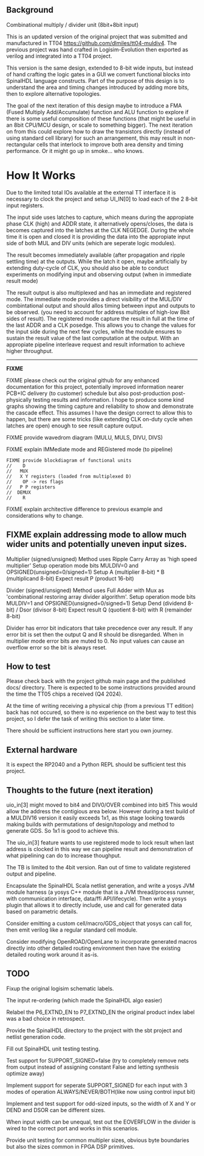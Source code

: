 <!---

This file is used to generate your project datasheet. Please fill in the information below and delete any unused
sections.

You can also include images in this folder and reference them in the markdown. Each image must be less than
512 kb in size, and the combined size of all images must be less than 1 MB.
-->

## Background

Combinational multiply / divider unit (8bit+8bit input)

This is an updated version of the original project that was submitted and
manufactured in TT04 https://github.com/dlmiles/tt04-muldiv4.  The previous
project was hand crafted in Logisim-Evolution then exported as verilog and
integrated into a TT04 project.

This version is the same design, extended to 8-bit wide inputs, but instead
of hand crafting the logic gates in a GUI we convert functional blocks into
SpinalHDL language constructs.  Part of the purpose of this design is to
understand the area and timing changes introduced by adding more bits, then
to explore alternative topologies.

The goal of the next iteration of this design maybe to introduce a FMA
(Fused Multiply Add/Accumulate) function and ALU function to explore if
there is some useful composition of these functions (that might be useful
in an 8bit CPU/MCU design, or scale to something bigger).  The next
iteration on from this could explore how to draw the transistors directly
(instead of using standard cell library) for such an arrangement, this may
result in non-rectangular cells that interlock to improve both area density
and timing performance.  Or it might go up in smoke... who knows.

# How It Works

Due to the limited total IOs available at the external TT interface it is
necessary to clock the project and setup UI_IN[0] to load each of the 2
8-bit input registers.

The input side uses latches to capture, which means during the appropiate
phase CLK (high) and ADDR state, it alternatively opens/closes, the data is
becomes captured into the latches at the CLK NEGEDGE.  During the whole time
it is open and closed it is providing the data into the appropiate input
side of both MUL and DIV units (which are seperate logic modules).

The result becomes immediately available (after propagation and ripple
settling time) at the outputs.  While the latch it open, maybe artificially
by extending duty-cycle of CLK, you should also be able to conduct
experiments on modifying input and observing output (when in immediate
result mode)

The result output is also multiplexed and has an immediate and registered
mode.  The immediate mode provides a direct visibility of the MUL/DIV
combintational output and should allos timing between input and outputs
to be observed.  (you need to account for address multiplex of high-low
8bit sides of result).  The registered mode capture the result in full at
the time of the last ADDR and a CLK posedge.  This allows you to change
the values for the input side during the next few cycles, while the module
ensures to sustain the result value of the last computation at the output.
With an appropiate pipeline interleave request and result information to
achieve higher throughput.

---
**FIXME**

FIXME please check out the original github for any enhanced
documentation for this project, potentially improved information
nearer PCB+IC delivery (to customer) schedule but also post-production
post-physically testing results and information.
I hope to produce some kind graphs showing the timing capture and
reliability to show and demonstrate the cascade effect.  This assumes
I have the design correct to allow this to happen, but there are some
tricks (like extending CLK on-duty cycle when latches are open) enough
to see result capture output.

FIXME provide wavedrom diagram (MULU, MULS, DIVU, DIVS)

FIXME explain IMMediate mode and REGistered mode (to pipeline)

```
FIXME provide blockdiagram of functional units
//    D
//   MUX
//   X Y registers (loaded from multiplexed D)
//    OP -> res flags
//   P P registers
//  DEMUX
//    R
```

FIXME explain architective difference to previous example and
considerations why to change.

FIXME explain addressing mode to allow much wider units and
 potentially uneven input sizes.
---


Multiplier (signed/unsigned)
Method uses Ripple Carry Array as 'high speed multiplier'
Setup operation mode bits MULDIV=0 and OPSIGNED(unsigned=0/signed=1)
Setup A (multiplier 8-bit) * B (multiplicand 8-bit)
Expect result P (product 16-bit)


Divider (signed/unsigned)
Method uses Full Adder with Mux as 'combinational restoring array divider algorithm'.
Setup operation mode bits MULDIV=1 and OPSIGNED(unsigned=0/signed=1)
Setup Dend (dividend 8-bit) / Dsor (divisor 8-bit)
Expect result Q (quotient 8-bit) with R (remainder 8-bit)

Divider has error bit indicators that take precedence over any result.
If any error bit is set then the output Q and R should be disregarded.
When in multiplier mode error bits are muted to 0.
No input values can cause an overflow error so the bit is always reset.

## How to test

Please check back with the project github main page and the published
docs/ directory.  There is expected to be some instructions provided
around the time the TT05 chips a received (Q4 2024).

At the time of writing receiving a physical chip (from a previous TT
edition) back has not occured, so there is no experience on the best
way to test this project, so I defer the task of writing this section
to a later time.

There should be sufficient instructions here start you own journey.

## External hardware

It is expect the RP2040 and a Python REPL should be sufficient test this
project.

## Thoughts to the future (next iteration)

uio_in[3] might moved to bit4 and DIV0/OVER combined into bit5
This would allow the address the contigious area below.
However during a test build of a MULDIV16 version it easily exceeds 1x1, as
this stage looking towards making builds with permutations of
design/topology and method to generate GDS.  So 1x1 is good to achieve this.

The uio_in[3] feature wants to use registered mode to lock result when last address
is clocked in this way we can pipeline result and demonstration of what pipelining
can do to increase thoughput.

The TB is limited to the 4bit version.  Ran out of time to validate
registered output and pipeline.


Encapsulate the SpinalHDL Scala netlist generation, and write a yosys JVM
module harness (a yosys C++ module that is a JVM thread/process runner, with
communication interface, data/ffi API/lifecycle).  Then write a yosys plugin
that allows it to directly include, use and call for generated data based on
parametric details.

Consider emitting a custom cell/macro/GDS_object that yosys can call for,
then emit verilog like a regular standard cell module.

Consider modifying OpenROAD/OpenLane to incorporate generated macros
directly into other detailed routing environment then have the existing
detailed routing work around it as-is.


## TODO

Fixup the original logisim schematic labels.

The input re-ordering (which made the SpinalHDL algo easier)

Relabel the P6_EXTND_EN to P7_EXTND_EN the original product index label was
a bad choice in retrospect.


Provide the SpinalHDL directory to the project with the sbt project and
netlist generation code.


Fill out SpinalHDL unit testing testing.

Test support for SUPPORT_SIGNED=false (try to completely remove nets from
output instead of assigning constant False and letting synthesis optimize
away)

Implement support for seperate SUPPORT_SIGNED for each input with 3 modes
of operation ALWAYS/NEVER/BOTH(like now using control input bit)

Implement and test support for odd-sized inputs, so the width of X and Y or
DEND and DSOR can be different sizes.

When input width can be unequal, test out the EOVERFLOW in the divider is
wired to the correct port and works in this scenarios.

Provide unit testing for common multipler sizes, obvious byte boundaries
but also the sizes common in FPGA DSP primitives.
